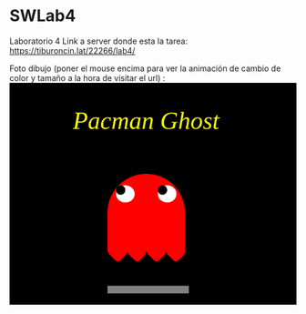 # SWLab4

Laboratorio 4 Link a server donde esta la tarea: https://tiburoncin.lat/22266/lab4/

Foto dibujo (poner el mouse encima para ver la animación de cambio de color y tamaño a la hora de visitar el url) : ![Pacman Ghost](PacmanGhost.png)
